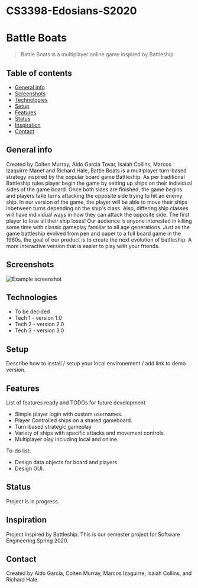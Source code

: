 # CS3398-Edosians-S2020
# Battle Boats
> Battle Boats is a multiplayer online game inspired by Battleship.

## Table of contents
* [General info](#general-info)
* [Screenshots](#screenshots)
* [Technologies](#technologies)
* [Setup](#setup)
* [Features](#features)
* [Status](#status)
* [Inspiration](#inspiration)
* [Contact](#contact)

## General info
Created by Colten Murray, Aldo Garcia Tovar, Isaiah Collins, Marcos Izaquirre Manet and Richard Hale, Battle Boats is a multiplayer
turn-based strategy inspired by the popular board game Battleship. As per traditional Battleship rules player begin the game by setting
up ships on their individual sides of the game board. Once both sides are finished, the game begins and players take turns attacking the
opposite side trying to hit an enemy ship. In our version of the game, the player will be able to move their ships inbetween turns
depending on the ship's class. Also, differing ship classes will have individual ways in how they can attack the opposite side. The
first player to lose all their ship loses! Our audience is anyone interested in killing some time with classic gameplay familiar to all
age generations. Just as the game battleship evolved from pen and paper to a full board game in the 1960s, the goal of our product is
to create the next evolution of battleship. A more interactive version that is easier to play with your friends.


## Screenshots
![Example screenshot](./img/screenshot.png)

## Technologies
* To be decided
* Tech 1 - version 1.0
* Tech 2 - version 2.0
* Tech 3 - version 3.0

## Setup
Describe how to install / setup your local environement / add link to demo version.

## Features
List of features ready and TODOs for future development
* Simple player login with custom usernames.
* Player Controlled ships on a shared gameboard.
* Turn-based strategic gameplay
* Variety of ships with specific attacks and movement controls.
* Multiplayer play including local and online.

To-do list:
* Design data objects for board and players.
* Design GUI.

## Status
Project is in progress.

## Inspiration
Project inspired by Battleship. This is our semester project for Software Engineering Spring 2020.

## Contact
Created by Aldo Garcia, Colten Murray, Marcos Izaguirre, Isaiah Collins, and Richard Hale.
